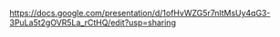 https://docs.google.com/presentation/d/1ofHvWZG5r7nltMsUy4qG3-3PuLa5t2gOVR5La_rCtHQ/edit?usp=sharing